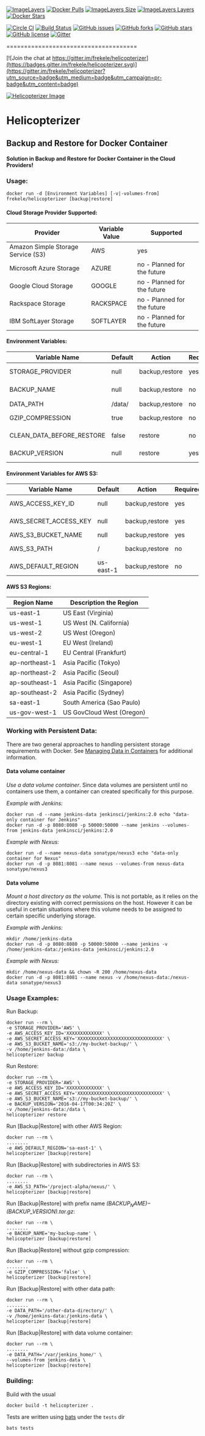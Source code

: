 [![ImageLayers](https://badge.imagelayers.io/frekele/helicopterizer:latest.svg)](https://imagelayers.io/?images=frekele/helicopterizer:latest)
[![Docker Pulls](https://img.shields.io/docker/pulls/frekele/helicopterizer.svg)](https://hub.docker.com/r/frekele/helicopterizer/)
[![ImageLayers Size](https://img.shields.io/imagelayers/image-size/frekele/helicopterizer/latest.svg)](https://hub.docker.com/r/frekele/helicopterizer/)
[![ImageLayers Layers](https://img.shields.io/imagelayers/layers/frekele/helicopterizer/latest.svg)](https://hub.docker.com/r/frekele/helicopterizer/)
[![Docker Stars](https://img.shields.io/docker/stars/frekele/helicopterizer.svg)](https://hub.docker.com/r/frekele/helicopterizer/)

[![Circle CI](https://circleci.com/gh/frekele/helicopterizer/tree/master.svg?style=shield)](https://circleci.com/gh/frekele/helicopterizer/tree/master)
[![Build Status](https://travis-ci.org/frekele/helicopterizer.svg?branch=master)](https://travis-ci.org/frekele/helicopterizer)
[![GitHub issues](https://img.shields.io/github/issues/frekele/helicopterizer.svg)](https://github.com/frekele/helicopterizer/issues)
[![GitHub forks](https://img.shields.io/github/forks/frekele/helicopterizer.svg)](https://github.com/frekele/helicopterizer/network) 
[![GitHub stars](https://img.shields.io/github/stars/frekele/helicopterizer.svg)](https://github.com/frekele/helicopterizer/stargazers)
[![GitHub license](https://img.shields.io/badge/license-MIT-blue.svg)](https://raw.githubusercontent.com/frekele/helicopterizer/master/LICENSE)
[![Gitter](https://badges.gitter.im/frekele/helicopterizer.svg)](https://gitter.im/frekele/helicopterizer?utm_source=badge&utm_medium=badge&utm_campaign=pr-badge)


=====================================

[![Join the chat at https://gitter.im/frekele/helicopterizer](https://badges.gitter.im/frekele/helicopterizer.svg)](https://gitter.im/frekele/helicopterizer?utm_source=badge&utm_medium=badge&utm_campaign=pr-badge&utm_content=badge)

[![Helicopterizer Image][HelicopterizerImage]][website] 

# Helicopterizer

## Backup and Restore for Docker Container

#### Solution in Backup and Restore for Docker Container in the Cloud Providers!


### Usage:

  ```
  docker run -d [Environment Variables] [-v|-volumes-from] frekele/helicopterizer [backup|restore]
  ```


#### Cloud Storage Provider Supported:
| Provider                                    | Variable Value  | Supported                         |
| ------------------------------------------- | --------------- | --------------------------------- |
| Amazon Simple Storage Service (S3)          | AWS             | yes                               |
| Microsoft Azure Storage                     | AZURE           | no - Planned for the future       |
| Google Cloud Storage                        | GOOGLE          | no - Planned for the future       |
| Rackspace Storage                           | RACKSPACE       | no - Planned for the future       |
| IBM SoftLayer Storage                       | SOFTLAYER       | no - Planned for the future       |



#### Environment Variables:

| Variable Name                   | Default             | Action                | Required  | Description                                                     |
| ------------------------------- | ------------------- | --------------------- | --------- | --------------------------------------------------------------- |
| STORAGE_PROVIDER                | null                | backup,restore        | yes       | Provider name (AWS,AZURE,GOOGLE,SOFTLAYER,RACKSPACE)            |
| BACKUP_NAME                     | null                | backup,restore        | no        | Backup name using: $(BACKUP_NAME)-$(BACKUP_VERSION).tar.gz      |
| DATA_PATH                       | /data/              | backup,restore        | no        | Data path : /data/(your files)                                  |
| GZIP_COMPRESSION                | true                | backup,restore        | no        | Boolean to indicate the compression of the file .tar to .tar.gz |
| CLEAN_DATA_BEFORE_RESTORE       | false               | restore               | no        | Boolean to indicate the compression of the file .tar to .tar.gz |
| BACKUP_VERSION                  | null                | restore               | yes       | Backup version using: $(BACKUP_VERSION).tar.gz                  |


#### Environment Variables for AWS S3:

| Variable Name                   | Default             | Action                | Required  | Description                                                      |
| ------------------------------- | ------------------- | --------------------- | --------- | ---------------------------------------------------------------- |
| AWS_ACCESS_KEY_ID               | null                | backup,restore        | yes       | AWS access key. Eg: AKRJPMI3QYCARJCRF4VF                         |
| AWS_SECRET_ACCESS_KEY           | null                | backup,restore        | yes       | AWS secret key. Eg: VCsrO7aVulGuiUdXbS31jtQA4iRTVgi4scftJAJr     |
| AWS_S3_BUCKET_NAME              | null                | backup,restore        | yes       | S3 bucket name. Eg: s3://my-bucket-backup/                       |
| AWS_S3_PATH                     | /                   | backup,restore        | no        | Relative path for bucket S3. Eg: (AWS_S3_BUCKET_NAME)/jenkins/   |
| AWS_DEFAULT_REGION              | us-east-1           | backup,restore        | no        | Default region bucket. Eg: (sa-east-1)                           |


####  AWS S3 Regions:
Region Name            | Description the Region                    |
---------------------- | ------------------------------------------|
us-east-1              | US East (Virginia)                        |
us-west-1              | US West (N. California)                   |
us-west-2              | US West (Oregon)                          |
eu-west-1              | EU West (Ireland)                         |
eu-central-1           | EU Central (Frankfurt)                    |
ap-northeast-1         | Asia Pacific (Tokyo)                      |
ap-northeast-2         | Asia Pacific (Seoul)                      |
ap-southeast-1         | Asia Pacific (Singapore)                  |
ap-southeast-2         | Asia Pacific (Sydney)                     |
sa-east-1              | South America (Sao Paulo)                 |
us-gov-west-1          | US GovCloud West (Oregon)                 |



### Working with Persistent Data:

There are two general approaches to handling persistent storage requirements with Docker.
See [Managing Data in Containers](https://docs.docker.com/userguide/dockervolumes/) for additional information.

#### Data volume container
  
*Use a data volume container*. Since data volumes are persistent until no containers use them, a container can created specifically for this purpose.  

*Example with Jenkins:* 
       
```     
docker run -d --name jenkins-data jenkinsci/jenkins:2.0 echo "data-only container for Jenkins"
docker run -d -p 8080:8080 -p 50000:50000 --name jenkins --volumes-from jenkins-data jenkinsci/jenkins:2.0
```
    
    
*Example with Nexus:*    
    
```
docker run -d --name nexus-data sonatype/nexus3 echo "data-only container for Nexus"
docker run -d -p 8081:8081 --name nexus --volumes-from nexus-data sonatype/nexus3
```
 
#### Data volume

*Mount a host directory as the volume*.  This is not portable, as it relies on the directory existing with correct permissions on the host.
However it can be useful in certain situations where this volume needs to be assigned to certain specific underlying storage.  

*Example with Jenkins:*

```
mkdir /home/jenkins-data
docker run -d -p 8080:8080 -p 50000:50000 --name jenkins -v /home/jenkins-data:/jenkins-data jenkinsci/jenkins:2.0
```

*Example with Nexus:*

```
mkdir /home/nexus-data && chown -R 200 /home/nexus-data
docker run -d -p 8081:8081 --name nexus -v /home/nexus-data:/nexus-data sonatype/nexus3
```

### Usage Examples:


Run Backup:
```
docker run --rm \
-e STORAGE_PROVIDER='AWS' \
-e AWS_ACCESS_KEY_ID='XXXXXXXXXXXXX' \
-e AWS_SECRET_ACCESS_KEY='XXXXXXXXXXXXXXXXXXXXXXXXXXXXXXX' \
-e AWS_S3_BUCKET_NAME='s3://my-bucket-backup/' \
-v /home/jenkins-data:/data \
helicopterizer backup
```

Run Restore:
```
docker run --rm \
-e STORAGE_PROVIDER='AWS' \
-e AWS_ACCESS_KEY_ID='XXXXXXXXXXXXX' \
-e AWS_SECRET_ACCESS_KEY='XXXXXXXXXXXXXXXXXXXXXXXXXXXXXXX' \
-e AWS_S3_BUCKET_NAME='s3://my-bucket-backup/' \
-e BACKUP_VERSION='2016-04-17T00:34:20Z' \
-v /home/jenkins-data:/data \
helicopterizer restore
```

Run [Backup|Restore] with other AWS Region:
```
docker run --rm \
........
-e AWS_DEFAULT_REGION='sa-east-1' \
helicopterizer [backup|restore]
```

Run [Backup|Restore] with subdirectories in AWS S3:
```
docker run --rm \
........
-e AWS_S3_PATH='/project-alpha/nexus/' \
helicopterizer [backup|restore]
```

Run [Backup|Restore] with prefix name *$(BACKUP_NAME)-$(BACKUP_VERSION).tar.gz*:
```
docker run --rm \
........
-e BACKUP_NAME='my-backup-name' \
helicopterizer [backup|restore]
```

Run [Backup|Restore] without gzip compression:
```
docker run --rm \
........
-e GZIP_COMPRESSION='false' \
helicopterizer [backup|restore]
```

Run [Backup|Restore] with other data path:
```
docker run --rm \
........
-e DATA_PATH='/other-data-directory/' \
-v /home/jenkins-data:/jenkins-data \
helicopterizer [backup|restore]
```

Run [Backup|Restore] with data volume container:
```
docker run --rm \
........
-e DATA_PATH='/var/jenkins_home/' \
--volumes-from jenkins-data \
helicopterizer [backup|restore]
```






<!---
   comments.
-->


### Building:

  Build with the usual
  
    docker build -t helicopterizer .
  
  Tests are written using [bats](https://github.com/sstephenson/bats) under the `tests` dir
  
    bats tests
 
  




[HelicopterizerImage]: https://raw.githubusercontent.com/frekele/helicopterizer/master/docs/static_files/logo.png
[MIT License]: https://github.com/frekele/helicopterizer/raw/master/LICENSE.txt
[GitHub]: https://github.com/frekele/helicopterizer
[website]: https://github.com/frekele/helicopterizer/
[Docker HUB]: https://hub.docker.com/r/frekele/helicopterizer/


